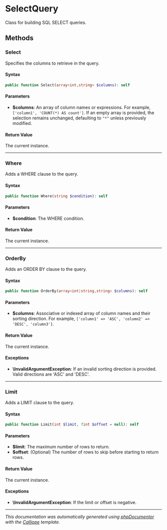# SelectQuery

Class for building SQL SELECT queries.

## Methods

### Select

Specifies the columns to retrieve in the query.

#### Syntax

```php
public function Select(array<int,string> $columns): self
```

#### Parameters

- **$columns**: An array of column names or expressions. For example, `['column1', 'COUNT(*) AS count']`. If an empty array is provided, the selection remains unchanged, defaulting to `"*"` unless previously modified.

#### Return Value

The current instance.

---

### Where

Adds a WHERE clause to the query.

#### Syntax

```php
public function Where(string $condition): self
```

#### Parameters

- **$condition**: The WHERE condition.

#### Return Value

The current instance.

---

### OrderBy

Adds an ORDER BY clause to the query.

#### Syntax

```php
public function OrderBy(array<int|string,string> $columns): self
```

#### Parameters

- **$columns**: Associative or indexed array of column names and their sorting direction. For example, `['column1' => 'ASC', 'column2' => 'DESC', 'column3']`.

#### Return Value

The current instance.

#### Exceptions

- **\InvalidArgumentException**: If an invalid sorting direction is provided. Valid directions are 'ASC' and 'DESC'.

---

### Limit

Adds a LIMIT clause to the query.

#### Syntax

```php
public function Limit(int $limit, ?int $offset = null): self
```

#### Parameters

- **$limit**: The maximum number of rows to return.
- **$offset**: (Optional) The number of rows to skip before starting to return rows.

#### Return Value

The current instance.

#### Exceptions

- **\InvalidArgumentException**: If the limit or offset is negative.

---

*This documentation was automatically generated using [phpDocumentor](http://www.phpdoc.org/) with the [Calliope](https://github.com/DaphneWebFramework/Calliope) template.*
